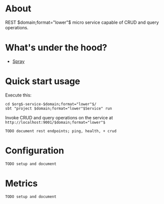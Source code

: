 # About

REST $domain;format="lower"$ micro service capable of CRUD and query operations.

# What's under the hood?

- [Spray](http://spray.io/) 

# Quick start usage

Execute this:

    cd $org$-service-$domain;format="lower"$/
    sbt "project $domain;format="lower"$Service" run

Invoke CRUD and query operations on the service at `http://localhost:9001/$domain;format="lower"$`

    TODO document rest endpoints; ping, health, + crud

# Configuration

    TODO setup and document

# Metrics

    TODO setup and document


